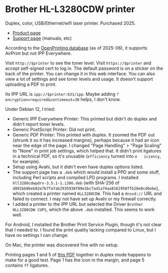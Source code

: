 # Brother HL-L3280CDW printer

Duplex, color, USB/Ethernet/wifi laser printer. Purchased 2025.

- [Product page](https://www.brother-usa.com/products/hll3280cdw)
- [Support page](https://support.brother.com/g/b/manualtop.aspx?c=us&lang=en&prod=hll3280cdw_us_as)
  (manuals, etc)

According to the
[OpenPrinting database](https://openprinting.github.io/printers/) (as of
2025-06), it supports AirPrint but not IPP Everywhere.

Visit `http://$printer` to see the toner level. Visit `https://$printer` and
accept self-signed cert to log in. The default password is on a sticker on the
back of the printer. You can change it in this web interface. You can also view
a lot of settings and see toner levels and usage. It doesn't support uploading
a PDF to print.

Its IPP URL is `ipp://$printer:631/ipp`. Maybe adding
`?encryption=required&contimeout=30` helps, I don't know.

Under Debian 12, I tried:
- Generic IPP Everywhere Printer: This printed but didn't do duplex and didn't
  report toner levels.
- Generic PostScript Printer: Did not print.
- Generic PDF Printer: This printed with duplex. It zoomed the PDF out (shrunk
  it so it has increased margins), perhaps because it had an icon near the edge
  of the page. I changed "Page Handling" > "Page Scaling" to "None" in print
  job settings, which helped that. It didn't print ligatures in a technical
  PDF, so it's unusable (`efficiency` turned into `e   iciency`, for example).
- Setup using Avahi, but it didn't even have duplex options listed.
- The support page has a `.deb` which would install a PPD and some stuff,
  including Perl scripts and compiled LPD programs. I installed
  `hll3280cdwpdrv-3.5.1-1.i386.deb` (with SHA-256 of
  `d891bb0beb02e7b7fafab2935938f09e1bc7ad1a74aa8162950ffb28e0cd6ebe`), which
  created a printer named `HLL3280CDW`. This had a `dnssd://` URL and failed to
  connect. I may not have set up Avahi or my firewall correctly.
- I added a printer to the IPP URL but selected the Driver
  `Brother HLL3280CDW CUPS`, which the above `.deb` installed. This seems to
  work well.

For Android, I installed the Brother Print Service Plugin, though it's not
clear that I needed to. I found the print quality lacking compared to Linux,
but I have no settings I can change.

On Mac, the printer was discovered fine with no setup.

Printing pages 1 and 5 of
[this PDF](https://dl.acm.org/doi/pdf/10.1145/3626246.3653380) together
in duplex mode happens to make for a good test. Page 1 has the icon in the
margin, and page 5 contains `ff` ligatures.

